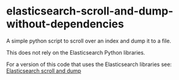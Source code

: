 # elasticsearch-scroll-and-dump-without-dependencies

A simple python script to scroll over an index and dump it to a file.

This does not rely on the Elasticsearch Python libraries.

For a version of this code that uses the Elasticsearch libraries see: [Elasticsearch scroll and dump](https://github.com/alexander-marquardt/elasticsearch-scroll-and-dump)
